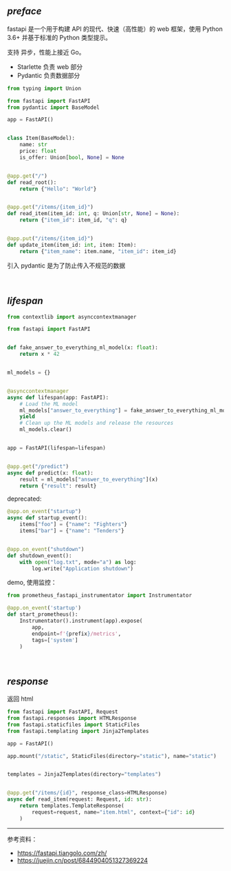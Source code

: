 

## _preface_

fastapi 是一个用于构建 API 的现代、快速（高性能）的 web 框架，使用 Python 3.6+ 并基于标准的 Python 类型提示。

支持 异步，性能上接近 Go。


- Starlette 负责 web 部分
- Pydantic 负责数据部分


```python
from typing import Union

from fastapi import FastAPI
from pydantic import BaseModel

app = FastAPI()


class Item(BaseModel):
    name: str
    price: float
    is_offer: Union[bool, None] = None


@app.get("/")
def read_root():
    return {"Hello": "World"}


@app.get("/items/{item_id}")
def read_item(item_id: int, q: Union[str, None] = None):
    return {"item_id": item_id, "q": q}


@app.put("/items/{item_id}")
def update_item(item_id: int, item: Item):
    return {"item_name": item.name, "item_id": item_id}

```


引入 pydantic 是为了防止传入不规范的数据



</br>

## _lifespan_

```python
from contextlib import asynccontextmanager

from fastapi import FastAPI


def fake_answer_to_everything_ml_model(x: float):
    return x * 42


ml_models = {}


@asynccontextmanager
async def lifespan(app: FastAPI):
    # Load the ML model
    ml_models["answer_to_everything"] = fake_answer_to_everything_ml_model
    yield
    # Clean up the ML models and release the resources
    ml_models.clear()


app = FastAPI(lifespan=lifespan)


@app.get("/predict")
async def predict(x: float):
    result = ml_models["answer_to_everything"](x)
    return {"result": result}
```

deprecated:

```python
@app.on_event("startup")
async def startup_event():
    items["foo"] = {"name": "Fighters"}
    items["bar"] = {"name": "Tenders"}


@app.on_event("shutdown")
def shutdown_event():
    with open("log.txt", mode="a") as log:
        log.write("Application shutdown")
```

demo, 使用监控：

```python
from prometheus_fastapi_instrumentator import Instrumentator

@app.on_event('startup')
def start_prometheus():
    Instrumentator().instrument(app).expose(
        app,
        endpoint=f'{prefix}/metrics',
        tags=['system']
    )
```



</br>

## _response_


返回 html

```python
from fastapi import FastAPI, Request
from fastapi.responses import HTMLResponse
from fastapi.staticfiles import StaticFiles
from fastapi.templating import Jinja2Templates

app = FastAPI()

app.mount("/static", StaticFiles(directory="static"), name="static")


templates = Jinja2Templates(directory="templates")


@app.get("/items/{id}", response_class=HTMLResponse)
async def read_item(request: Request, id: str):
    return templates.TemplateResponse(
        request=request, name="item.html", context={"id": id}
    )
```






-------------------------------

参考资料：
- https://fastapi.tiangolo.com/zh/
- https://juejin.cn/post/6844904051327369224
